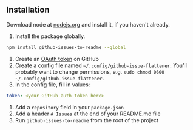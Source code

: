 ## Installation

Download node at [nodejs.org](http://nodejs.org) and install it, if you haven't already.

1. Install the package globally.
```sh
npm install github-issues-to-readme --global
```

1. Create an [OAuth token](https://help.github.com/articles/creating-an-access-token-for-command-line-use/) on GitHub
1. Create a config file named `~/.config/github-issue-flattener`. You'll probably want to change permissions, e.g. `sudo chmod 0600 ~/.config/github-issue-flattener`.
1. In the config file, fill in values:
```yaml
token: <your GitHub auth token here>
```
1. Add a `repository` field in your `package.json`
1. Add a header `# Issues` at the end of your README.md file
1. Run `github-issues-to-readme` from the root of the project
